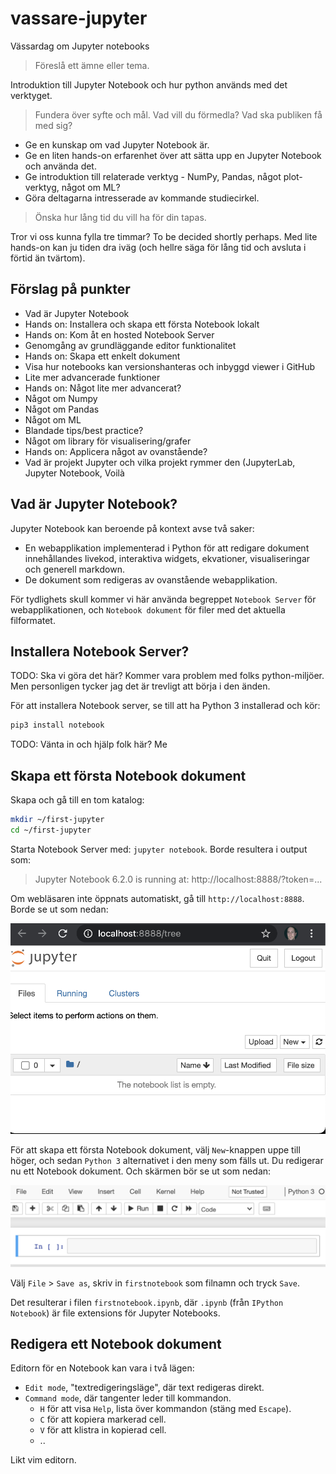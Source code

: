 # vassare-jupyter
Vässardag om Jupyter notebooks

> Föreslå ett ämne eller tema.

Introduktion till Jupyter Notebook och hur python används med det verktyget.

> Fundera över syfte och mål. Vad vill du förmedla? Vad ska publiken få med sig?

- Ge en kunskap om vad Jupyter Notebook är.
- Ge en liten hands-on erfarenhet över att sätta upp en Jupyter Notebook och använda det.
- Ge introduktion till relaterade verktyg - NumPy, Pandas, något plot-verktyg, något om ML?
- Göra deltagarna intresserade av kommande studiecirkel.

> Önska hur lång tid du vill ha för din tapas.

Tror vi oss kunna fylla tre timmar? To be decided shortly perhaps. Med lite hands-on kan ju tiden dra iväg (och hellre säga för lång tid och avsluta i förtid än tvärtom).

## Förslag på punkter

- Vad är Jupyter Notebook
- Hands on: Installera och skapa ett första Notebook lokalt
- Hands on: Kom åt en hosted Notebook Server
- Genomgång av grundläggande editor funktionalitet
- Hands on: Skapa ett enkelt dokument
- Visa hur notebooks kan versionshanteras och inbyggd viewer i GitHub
- Lite mer advancerade funktioner
- Hands on: Något lite mer advancerat?
- Något om Numpy
- Något om Pandas
- Något om ML
- Blandade tips/best practice?
- Något om library för visualisering/grafer
- Hands on: Applicera något av ovanstående?
- Vad är projekt Jupyter och vilka projekt rymmer den (JupyterLab, Jupyter Notebook, Voilà

## Vad är Jupyter Notebook?
Jupyter Notebook kan beroende på kontext avse två saker:

- En webapplikation implementerad i Python för att redigare dokument innehållandes livekod, interaktiva widgets, ekvationer, visualiseringar och generell markdown.
- De dokument som redigeras av ovanstående webapplikation.

För tydlighets skull kommer vi här använda begreppet `Notebook Server` för webapplikationen, och `Notebook dokument` för filer med det aktuella filformatet.

## Installera Notebook Server?
TODO: Ska vi göra det här? Kommer vara problem med folks python-miljöer. Men personligen tycker jag det är trevligt att börja i den änden.

För att installera Notebook server, se till att ha Python 3 installerad och kör:

```sh
pip3 install notebook
```

TODO: Vänta in och hjälp folk här? Me

## Skapa ett första Notebook dokument
Skapa och gå till en tom katalog:

```sh
mkdir ~/first-jupyter
cd ~/first-jupyter
```

Starta Notebook Server med: ```jupyter notebook```. Borde resultera i output som:

> Jupyter Notebook 6.2.0 is running at:
> http://localhost:8888/?token=...

Om webläsaren inte öppnats automatiskt, gå till `http://localhost:8888`. Borde se ut som nedan:

![Screenshot på Notebook Server i tom katalog](bilder/tom-notebook-server.png)

För att skapa ett första Notebook dokument, välj `New`-knappen uppe till höger, och sedan `Python 3` alternativet i den meny som fälls ut. Du redigerar nu ett Notebook dokument. Och skärmen bör se ut som nedan:

![Screenshot på nytt dokument](bilder/nytt-dokument.png)

Välj `File` > `Save as`, skriv in `firstnotebook` som filnamn och tryck `Save`.

Det resulterar i filen `firstnotebook.ipynb`, där `.ipynb` (från `IPython Notebook`) är file extensions för Jupyter Notebooks.

## Redigera ett Notebook dokument
Editorn för en Notebook kan vara i två lägen:

- `Edit mode`, "textredigeringsläge", där text redigeras direkt.
- `Command mode`, där tangenter leder till kommandon.
  - `H` för att visa `Help`, lista över kommandon (stäng med `Escape`).
  - `C` för att kopiera markerad cell.
  - `V` för att klistra in kopierad cell.
  - ..
 
 Likt vim editorn.
